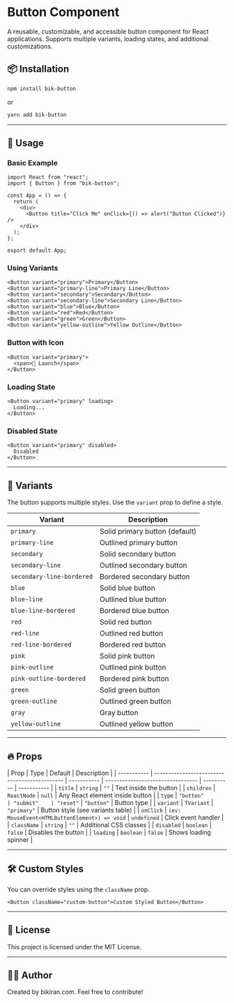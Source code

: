# Button Component

A reusable, customizable, and accessible button component for React applications. Supports multiple variants, loading states, and additional customizations.

## 📦 Installation

```sh
npm install bik-button
```

or

```sh
yarn add bik-button
```

---

## 🚀 Usage

### **Basic Example**

```tsx
import React from "react";
import { Button } from "bik-button";

const App = () => {
  return (
    <div>
      <Button title="Click Me" onClick={() => alert("Button Clicked")} />
    </div>
  );
};

export default App;
```

### **Using Variants**

```tsx
<Button variant="primary">Primary</Button>
<Button variant="primary-line">Primary Line</Button>
<Button variant="secondary">Secondary</Button>
<Button variant="secondary-line">Secondary Line</Button>
<Button variant="blue">Blue</Button>
<Button variant="red">Red</Button>
<Button variant="green">Green</Button>
<Button variant="yellow-outline">Yellow Outline</Button>
```

### **Button with Icon**

```tsx
<Button variant="primary">
  <span>🚀 Launch</span>
</Button>
```

### **Loading State**

```tsx
<Button variant="primary" loading>
  Loading...
</Button>
```

### **Disabled State**

```tsx
<Button variant="primary" disabled>
  Disabled
</Button>
```

---

## 🎨 **Variants**

The button supports multiple styles. Use the `variant` prop to define a style.

| Variant                   | Description                    |
| ------------------------- | ------------------------------ |
| `primary`                 | Solid primary button (default) |
| `primary-line`            | Outlined primary button        |
| `secondary`               | Solid secondary button         |
| `secondary-line`          | Outlined secondary button      |
| `secondary-line-bordered` | Bordered secondary button      |
| `blue`                    | Solid blue button              |
| `blue-line`               | Outlined blue button           |
| `blue-line-bordered`      | Bordered blue button           |
| `red`                     | Solid red button               |
| `red-line`                | Outlined red button            |
| `red-line-bordered`       | Bordered red button            |
| `pink`                    | Solid pink button              |
| `pink-outline`            | Outlined pink button           |
| `pink-outline-bordered`   | Bordered pink button           |
| `green`                   | Solid green button             |
| `green-outline`           | Outlined green button          |
| `gray`                    | Gray button                    |
| `yellow-outline`          | Outlined yellow button         |

---

## 🔥 **Props**

| Prop        | Type                                          | Default     | Description                       |
| ----------- | --------------------------------------------- | ----------- | --------------------------------- | ---------- | ----------- |
| `title`     | `string`                                      | `""`        | Text inside the button            |
| `children`  | `ReactNode`                                   | `null`      | Any React element inside button   |
| `type`      | `"button"                                     | "submit"    | "reset"`                          | `"button"` | Button type |
| `variant`   | `TVariant`                                    | `"primary"` | Button style (see variants table) |
| `onClick`   | `(ev: MouseEvent<HTMLButtonElement>) => void` | `undefined` | Click event handler               |
| `className` | `string`                                      | `""`        | Additional CSS classes            |
| `disabled`  | `boolean`                                     | `false`     | Disables the button               |
| `loading`   | `boolean`                                     | `false`     | Shows loading spinner             |

---

## 🛠 **Custom Styles**

You can override styles using the `className` prop.

```tsx
<Button className="custom-button">Custom Styled Button</Button>
```

---

## 🔗 **License**

This project is licensed under the MIT License.

---

## 👨‍💻 **Author**

Created by bikiran.com. Feel free to contribute!
